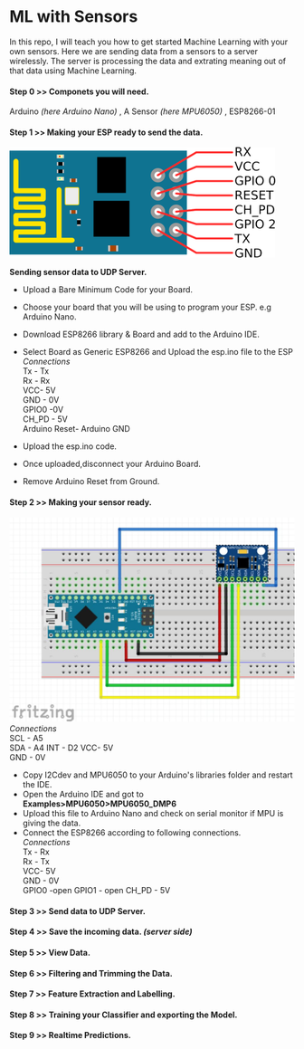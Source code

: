 # ML with Sensors
In this repo, I will teach you how to get started Machine Learning with your own sensors. Here we are sending data from a sensors to a server wirelessly. The server is processing the data and extrating meaning out of that data using Machine Learning.
####  Step 0 >> Componets you will need.  
Arduino *(here Arduino Nano)* , A Sensor *(here MPU6050)* , ESP8266-01
####  Step 1 >> Making your ESP ready to send the data. 
![alt text](https://github.com/ashok2811/mlwithsensors/blob/master/esp8266-5.png)

**Sending sensor data to UDP Server.**
* Upload a Bare Minimum Code for your Board.    
* Choose your board that you will be using to program your ESP. e.g Arduino Nano.  
* Download ESP8266 library & Board and add to the Arduino IDE.    
* Select Board as Generic ESP8266 and Upload the esp.ino file to the ESP  
*Connections*    
 Tx - Tx  
 Rx - Rx  
 VCC- 5V  
 GND - 0V   
 GPIO0 -0V  
 CH_PD - 5V    
 Arduino Reset- Arduino GND   

* Upload the esp.ino code.    

* Once uploaded,disconnect your Arduino Board.  

* Remove Arduino Reset from Ground.  

####  Step 2 >> Making your sensor ready.   
![alt text](https://github.com/ashok2811/mlwithsensors/blob/master/mpu_nan0.jpg)  
*Connections*   
 SCL - A5  
 SDA - A4
 INT - D2
 VCC- 5V  
 GND - 0V 
 
 * Copy I2Cdev and MPU6050 to your Arduino's libraries folder and restart the IDE.  
 * Open the Arduino IDE and got to **Examples>MPU6050>MPU6050_DMP6**
 * Upload this file to Arduino Nano and check on serial monitor if MPU is giving the data.
 * Connect the ESP8266 according to following connections.  
 *Connections*   
 Tx - Rx  
 Rx - Tx  
 VCC- 5V  
 GND - 0V   
 GPIO0 -open
 GPIO1 - open
 CH_PD - 5V    

####  Step 3 >> Send data to UDP Server.  

####  Step 4 >> Save the incoming data. *(server side)*  

####  Step 5 >> View Data.  

####  Step 6 >> Filtering and Trimming the Data.  

####  Step 7 >> Feature Extraction and Labelling.  

####  Step 8 >> Training your Classifier and exporting the Model.  

####  Step 9 >> Realtime Predictions.  



